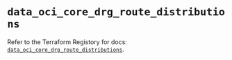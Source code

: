 # `data_oci_core_drg_route_distributions`

Refer to the Terraform Registory for docs: [`data_oci_core_drg_route_distributions`](https://registry.terraform.io/providers/oracle/oci/6.18.0/docs/data-sources/core_drg_route_distributions).
